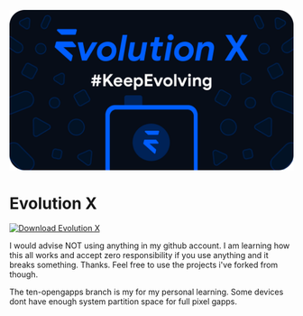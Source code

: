 ![Evolution X](https://github.com/Evolution-X/manifest/raw/ten/EvoBanner.png)

# Evolution X #

[![Download Evolution X](https://img.shields.io/sourceforge/dt/evolution-x.svg)](https://sourceforge.net/projects/evolution-x/files/latest/download)

I would advise NOT using anything in my github account. I am learning how this all works and accept zero responsibility if you use anything and it breaks something. Thanks. Feel free to use the projects i've forked from though.

The ten-opengapps branch is my for my personal learning. Some devices dont have enough system partition space for full pixel gapps.
